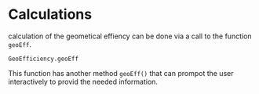 # Calculations

calculation of the geometical effiency can be done via a call to the function `geoEff`.
```@docs
GeoEfficiency.geoEff
```
This function has another method `geoEff()` that can prompot the user interactively to provid the needed information.